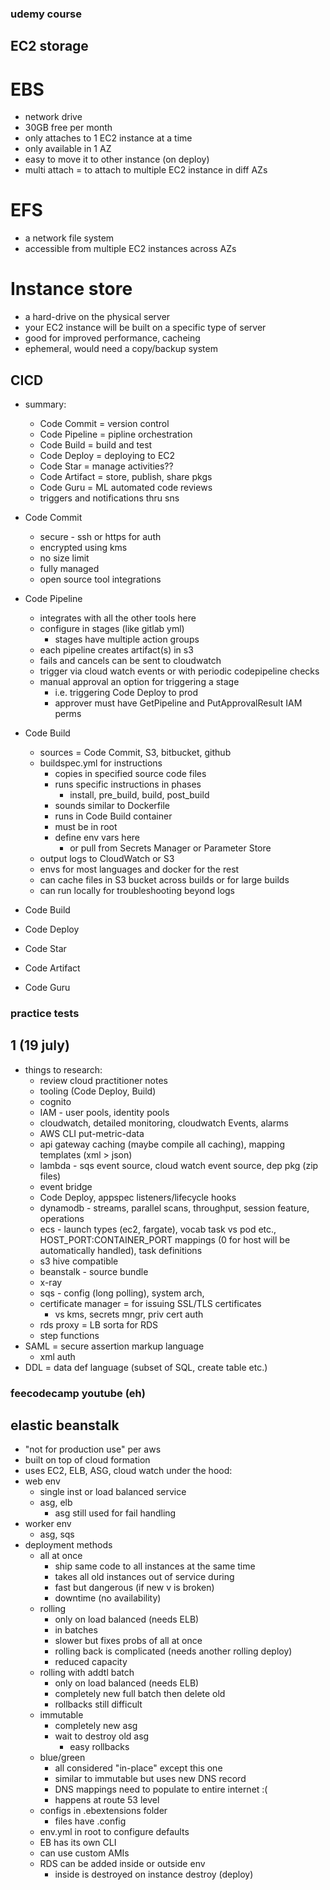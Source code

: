 ### udemy course

## EC2 storage
# EBS
- network drive
- 30GB free per month
- only attaches to 1 EC2 instance at a time
- only available in 1 AZ
- easy to move it to other instance (on deploy)
- multi attach = to attach to multiple EC2 instance in diff AZs
# EFS
- a network file system
- accessible from multiple EC2 instances across AZs
# Instance store
- a hard-drive on the physical server
- your EC2 instance will be built on a specific type of server
- good for improved performance, cacheing
- ephemeral, would need a copy/backup system

## CICD
- summary:
    - Code Commit = version control
    - Code Pipeline = pipline orchestration
    - Code Build = build and test
    - Code Deploy = deploying to EC2
    - Code Star = manage activities??
    - Code Artifact = store, publish, share pkgs
    - Code Guru = ML automated code reviews
    - triggers and notifications thru sns 
- Code Commit
    - secure - ssh or https for auth
    - encrypted using kms
    - no size limit
    - fully managed
    - open source tool integrations
- Code Pipeline
    - integrates with all the other tools here
    - configure in stages (like gitlab yml)
        - stages have multiple action groups
    - each pipeline creates artifact(s) in s3
    - fails and cancels can be sent to cloudwatch
    - trigger via cloud watch events or with periodic codepipeline checks
    - manual approval an option for triggering a stage
        - i.e. triggering Code Deploy to prod
        - approver must have GetPipeline and PutApprovalResult IAM perms
- Code Build
    - sources = Code Commit, S3, bitbucket, github
    - buildspec.yml for instructions
        - copies in specified source code files
        - runs specific instructions in phases
            - install, pre_build, build, post_build
        - sounds similar to Dockerfile
        - runs in Code Build container
        - must be in root
        - define env vars here
            - or pull from Secrets Manager or Parameter Store
    - output logs to CloudWatch or S3
    - envs for most languages and docker for the rest
    - can cache files in S3 bucket across builds or for large builds
    - can run locally for troubleshooting beyond logs


- Code Build
- Code Deploy
- Code Star
- Code Artifact
- Code Guru



### practice tests
## 1 (19 july)
- things to research:
    - review cloud practitioner notes
    - tooling (Code Deploy, Build)
    - cognito
    - IAM - user pools, identity pools
    - cloudwatch, detailed monitoring, cloudwatch Events, alarms
    - AWS CLI put-metric-data
    - api gateway caching (maybe compile all caching), mapping templates (xml > json)
    - lambda - sqs event source, cloud watch event source, dep pkg (zip files)
    - event bridge
    - Code Deploy, appspec listeners/lifecycle hooks
    - dynamodb - streams, parallel scans, throughput, session feature, operations
    - ecs - launch types (ec2, fargate), vocab task vs pod etc., HOST_PORT:CONTAINER_PORT mappings (0 for host will be automatically handled), task definitions
    - s3 hive compatible
    - beanstalk - source bundle
    - x-ray
    - sqs - config (long polling), system arch, 
    - certificate manager = for issuing SSL/TLS certificates
        - vs kms, secrets mngr, priv cert auth
    - rds proxy = LB sorta for RDS
    - step functions
- SAML = secure assertion markup language
    - xml auth
- DDL = data def language (subset of SQL, create table etc.)


### feecodecamp youtube (eh)

## elastic beanstalk
- "not for production use" per aws
- built on top of cloud formation
- uses EC2, ELB, ASG, cloud watch under the hood:
- web env
    - single inst or load balanced service
    - asg, elb
        - asg still used for fail handling
- worker env
    - asg, sqs
- deployment methods
    - all at once
        - ship same code to all instances at the same time
        - takes all old instances out of service during
        - fast but dangerous (if new v is broken)
        - downtime (no availability)
    - rolling
        - only on load balanced (needs ELB)
        - in batches
        - slower but fixes probs of all at once
        - rolling back is complicated (needs another rolling deploy)
        - reduced capacity
    - rolling with addtl batch
        - only on load balanced (needs ELB)
        - completely new full batch then delete old
        - rollbacks still difficult
    - immutable
        - completely new asg
        - wait to destroy old asg
            - easy rollbacks
    - blue/green
        - all considered "in-place" except this one
        - similar to immutable but uses new DNS record
        - DNS mappings need to populate to entire internet :(
        - happens at route 53 level
    - configs in .ebextensions folder
        - files have .config
    - env.yml in root to configure defaults
    - EB has its own CLI
    - can use custom AMIs
    - RDS can be added inside or outside env
        - inside is destroyed on instance destroy (deploy)
    
        

